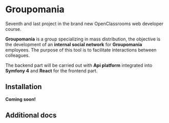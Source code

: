 # Groupomania

Seventh and last project in the brand new OpenClassrooms web developer course.

**Groupomania** is a group specializing in mass distribution, the objective is the development of an **internal social network** for **Groupomania** employees. The purpose of this tool is to facilitate interactions between colleagues.

The backend part will be carried out with **Api platform** integrated into **Symfony 4** and **React** for the frontend part.

## Installation

**Coming soon!**

## Additional docs
